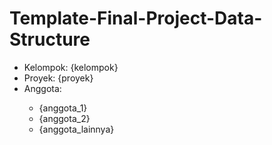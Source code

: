 # Template-Final-Project-Data-Structure

<ul>
  <li>Kelompok: {kelompok}</li>
  <li>Proyek: {proyek}</li>
  <li>Anggota:</li>
  <ul>
    <li>{anggota_1}</li>
    <li>{anggota_2}</li>
    <li>{anggota_lainnya}</li>
  </ul>
</ul>
